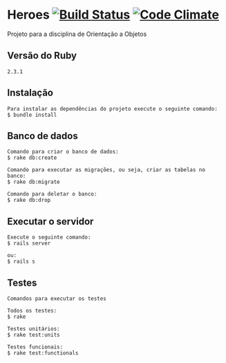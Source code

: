 # Heroes [![Build Status](https://travis-ci.org/LucianoPC/heroes.svg?branch=travis)](https://travis-ci.org/LucianoPC/heroes) [![Code Climate](https://codeclimate.com/github/LucianoPC/heroes/badges/gpa.svg)](https://codeclimate.com/github/LucianoPC/heroes)

Projeto para a disciplina de Orientação a Objetos


## Versão do Ruby
    2.3.1

## Instalação
    Para instalar as dependências do projeto execute o seguinte comando:
    $ bundle install

## Banco de dados
    Comando para criar o banco de dados:
    $ rake db:create

    Comando para executar as migrações, ou seja, criar as tabelas no banco:
    $ rake db:migrate

    Comando para deletar o banco:
    $ rake db:drop

## Executar o servidor
    Execute o seguinte comando:
    $ rails server

    ou:
    $ rails s

## Testes
    Comandos para executar os testes

    Todos os testes:
    $ rake

    Testes unitários:
    $ rake test:units

    Testes funcionais:
    $ rake test:functionals
